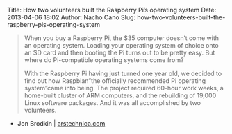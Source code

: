 Title: How two volunteers built the Raspberry Pi’s operating system
Date: 2013-04-06 18:02
Author: Nacho Cano
Slug: how-two-volunteers-built-the-raspberry-pis-operating-system

> When you buy a Raspberry Pi, the \$35 computer doesn’t come with an
> operating system. Loading your operating system of choice onto an SD
> card and then booting the Pi turns out to be pretty easy. But where do
> Pi-compatible operating systems come from?
>
> With the Raspberry Pi having just turned one year old, we decided to
> find out how Raspbian”the officially recommended Pi operating
> system”came into being. The project required 60-hour work weeks, a
> home-built cluster of ARM computers, and the rebuilding of 19,000
> Linux software packages. And it was all accomplished by two
> volunteers.

- Jon Brodkin | [arstechnica.com][]

  [arstechnica.com]: http://arstechnica.com/information-technology/2013/03/how-two-volunteers-built-the-raspberry-pis-operating-system/
    "How two volunteers built the Raspberry Pi's operating system"

